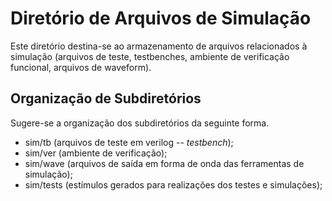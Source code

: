 Diretório de Arquivos de Simulação
==================================
Este diretório destina-se ao armazenamento de arquivos relacionados à simulação (arquivos de teste, testbenches, ambiente de verificação funcional, arquivos de waveform).

Organização de Subdiretórios
----------------------------
Sugere-se a organização dos subdiretórios da seguinte forma.

- sim/tb (arquivos de teste em verilog -- *testbench*);
- sim/ver (ambiente de verificação);
- sim/wave (arquivos de saída em forma de onda das ferramentas de simulação);
- sim/tests (estímulos gerados para realizações dos testes e simulações);
